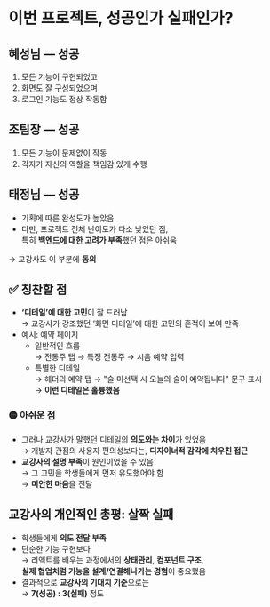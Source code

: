 # 이번 프로젝트, 성공인가 실패인가?

## 혜성님 — **성공**

1. 모든 기능이 구현되었고
2. 화면도 잘 구성되었으며
3. 로그인 기능도 정상 작동함

## 조팀장 — **성공**

1. 모든 기능이 문제없이 작동
2. 각자가 자신의 역할을 책임감 있게 수행

## 태정님 — **성공**

- 기획에 따른 완성도가 높았음
- 다만, 프로젝트 전체 난이도가 다소 낮았던 점,  
  특히 **백엔드에 대한 고려가 부족**했던 점은 아쉬움

→ 교강사도 이 부분에 **동의**

## ✅ 칭찬할 점

- **‘디테일’에 대한 고민**이 잘 드러남  
  → 교강사가 강조했던 ‘화면 디테일’에 대한 고민의 흔적이 보여 만족
- 예시: 예약 페이지
  - 일반적인 흐름  
    → 전통주 탭 → 특정 전통주 → 시음 예약 입력
  - 특별한 디테일  
    → 헤더의 예약 탭 → "술 미선택 시 오늘의 술이 예약됩니다" 문구 표시  
    → **이런 디테일은 훌륭했음**

### 🟡 아쉬운 점

- 그러나 교강사가 말했던 디테일의 **의도와는 차이**가 있었음  
  → 개발자 관점의 사용자 편의성보다는, **디자이너적 감각에 치우친 접근**
- **교강사의 설명 부족**이 원인이었을 수 있음  
  → 그 고민을 학생들에게 먼저 유도했어야 함  
  → **미안한 마음**을 전달

## 교강사의 개인적인 총평: **살짝 실패**

- 학생들에게 **의도 전달 부족**
- 단순한 기능 구현보다  
  → 리액트를 배우는 과정에서의 **상태관리**, **컴포넌트 구조**,  
   **실제 협업처럼 기능을 설계/연결해나가는 경험**이 중요했음
- 결과적으로 **교강사의 기대치 기준**으로는  
  → **7(성공) : 3(실패)** 정도
